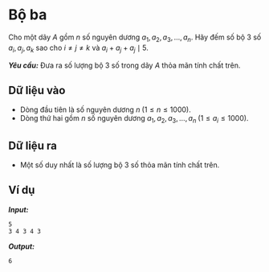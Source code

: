 # Bộ ba

Cho một dãy $A$ gồm $n$ số nguyên dương $a_1, a_2, a_3, \dots, a_n$. Hãy đếm số bộ $3$ số $a_i, a_j, a_k$ sao cho $i \neq j \neq k$ và $a_i + a_j + a_j \mid 5$.

***Yêu cầu:*** Đưa ra số lượng bộ $3$ số trong dãy $A$ thỏa mãn tính chất trên.

## Dữ liệu vào

- Dòng đầu tiên là số nguyên dương $n \; (1 \le n \le 1000)$.
- Dòng thứ hai gồm $n$ số nguyên dương $a_1, a_2, a_3, \dots, a_n \; (1 \le a_i \le 1000)$.

## Dữ liệu ra

- Một số duy nhất là số lượng bộ $3$ số thỏa mãn tính chất trên.

## Ví dụ

***Input:***

```
5
3 4 3 4 3
```

***Output:***

```
6
```